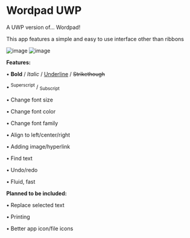 # Wordpad UWP
A UWP version of... Wordpad!

This app features a simple and easy to use interface other than ribbons

![image](https://user-images.githubusercontent.com/81253203/133136254-4df31e72-2f6e-4a3c-8d29-5d0806003bd5.png)
![image](https://user-images.githubusercontent.com/81253203/133136586-65c15c90-9469-485e-b845-9579472aaced.png)

**Features:**

  • **Bold** / *Italic* / <ins>Underline</ins> / ~~Strikethough~~
  
  • <sup>Superscript</sup> / <sub>Subscript</sub>
  
  • Change font size
  
  • Change font color
  
  • Change font family
  
  • Align to left/center/right
  
  • Adding image/hyperlink
  
  • Find text
  
  • Undo/redo
  
  • Fluid, fast
  
**Planned to be included:**

  • Replace selected text
  
  • Printing
  
  • Better app icon/file icons
